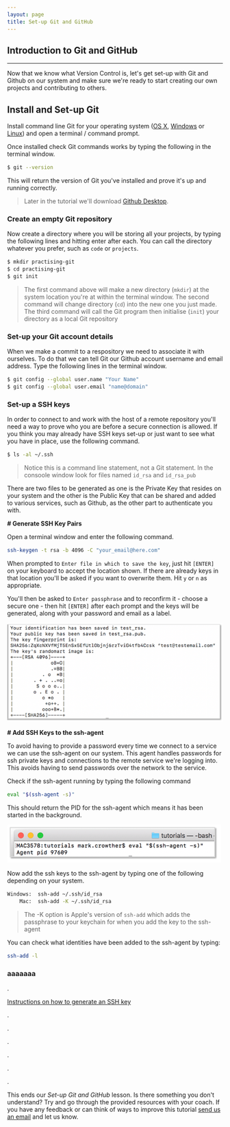 ```yaml
---
layout: page
title: Set-up Git and GitHub
---
```


## Introduction to Git and GitHub
-----
Now that we know what Version Control is, let's get set-up with Git and Github on our system and make sure we're ready to start creating our own projects and contributing to others.

## Install and Set-up Git
Install command line Git for your operating system ([OS X](https://sourceforge.net/projects/git-osx-installer/), [Windows](http://msysgit.github.io/) or [Linux](https://git-scm.com/download/linux)) and open a terminal / command prompt.

Once installed check Git commands works by typing the following in the terminal window.

```bash
$ git --version
```
This will return the version of Git you've installed and prove it's up and running correctly.

> Later in the tutorial we'll download [Github Desktop](https://desktop.github.com/).

### Create an empty Git repository
Now create a directory where you will be storing all your projects, by typing the following lines and hitting enter after each. You can call the directory whatever you prefer, such as `code` or `projects`.

```bash
$ mkdir practising-git
$ cd practising-git
$ git init
```

> The first command above will make a new directory (`mkdir`) at the system location you're at within the terminal window. The second command will change directory (`cd`) into the new one you just made. The third command will call the Git program then initialise (`init`) your directory as a local Git repository

### Set-up your Git account details
When we make a commit to a respository we need to associate it with ourselves. To do that we can tell Git our Github account username and email address. Type the following lines in the terminal window.

```bash
$ git config --global user.name "Your Name"
$ git config --global user.email "name@domain"
```

### Set-up a SSH keys
In order to connect to and work with the host of a remote repository you'll need a way to prove who you are before a secure connection is allowed. If you think you may already have SSH keys set-up or just want to see what you have in place, use the following command.

```bash
$ ls -al ~/.ssh
```
> Notice this is a command line statement, not a Git statement.
> In the consoole window look for files named `id_rsa` and `id_rsa_pub`

There are two files to be generated as one is the Private Key that resides on your system and the other is the Public Key that can be shared and added to various services, such as Github, as the other part to authenticate you with.

**# Generate SSH Key Pairs**

Open a terminal window and enter the following command.

```bash
ssh-keygen -t rsa -b 4096 -C "your_email@here.com"
```

When prompted to `Enter file in which to save the key`, just hit `[ENTER]` on your keyboard to accept the location shown. If there are already keys in that location you'll be asked if you want to overwrite them. Hit `y` or `n` as appropriate.

You'll then be asked to `Enter passphrase` and to reconfirm it - choose a secure one - then hit `[ENTER]` after each prompt and the keys will be generated, along with your password and email as a label.

![RSA Keys Generated](images/setup-rsa-key-generated.png)

**# Add SSH Keys to the ssh-agent**

To avoid having to provide a password every time we connect to a service we can use the ssh-agent on our system. This agent handles passwords for ssh private keys and connections to the remote service we're logging into. This avoids having to send passwords over the network to the service.

Check if the ssh-agent running by typing the following command

```bash
eval "$(ssh-agent -s)"
```
This should return the PID for the ssh-agent which means it has been started in the background.

![PID Number](images/setup-pid-number.png)

Now add the ssh keys to the ssh-agent by typing one of the following depending on your system.
```bash
Windows:  ssh-add ~/.ssh/id_rsa 
    Mac:  ssh-add -K ~/.ssh/id_rsa
```
> The -K option is Apple's version of `ssh-add` which adds the passphrase to your keychain for when you add the key to the ssh-agent

You can check what identities have been added to the ssh-agent by typing:
```bash
ssh-add -l
```

### aaaaaaa
.

[Instructions on how to generate an SSH key](https://git-scm.com/book/en/v2/Git-on-the-Server-Generating-Your-SSH-Public-Key)


.

.

.

.













































.

.

This ends our _Set-up Git and GitHub_ lesson. Is there something you don't understand? Try and go through the provided resources with your coach. If you have any feedback or can think of ways to improve this tutorial [send us an email](mailto:feedback@codebar.io) and let us know.